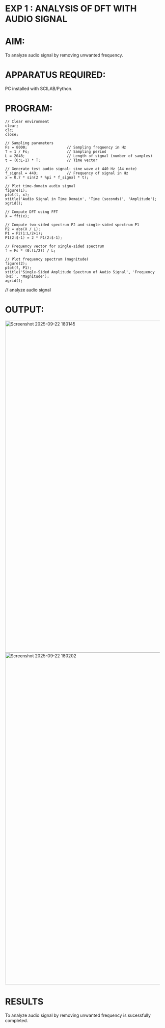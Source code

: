 # EXP 1 :  ANALYSIS OF DFT WITH AUDIO SIGNAL

# AIM: 

  To analyze audio signal by removing unwanted frequency. 

# APPARATUS REQUIRED: 
   
   PC installed with SCILAB/Python. 

# PROGRAM: 
```
// Clear environment
clear;
clc;
close;

// Sampling parameters
Fs = 8000;                  // Sampling frequency in Hz
T = 1 / Fs;                 // Sampling period
L = 2048;                   // Length of signal (number of samples)
t = (0:L-1) * T;            // Time vector

// Generate test audio signal: sine wave at 440 Hz (A4 note)
f_signal = 440;             // Frequency of signal in Hz
x = 0.7 * sin(2 * %pi * f_signal * t);

// Plot time-domain audio signal
figure(1);
plot(t, x);
xtitle('Audio Signal in Time Domain', 'Time (seconds)', 'Amplitude');
xgrid();

// Compute DFT using FFT
X = fft(x);

// Compute two-sided spectrum P2 and single-sided spectrum P1
P2 = abs(X / L);
P1 = P2(1:L/2+1);
P1(2:$-1) = 2 * P1(2:$-1);

// Frequency vector for single-sided spectrum
f = Fs * (0:(L/2)) / L;

// Plot frequency spectrum (magnitude)
figure(2);
plot(f, P1);
xtitle('Single-Sided Amplitude Spectrum of Audio Signal', 'Frequency (Hz)', 'Magnitude');
xgrid();

```

// analyze audio signal

# OUTPUT: 

<img width="1920" height="1080" alt="Screenshot 2025-09-22 180145" src="https://github.com/user-attachments/assets/91577719-4157-493f-a8b1-c25bef2aa1af" />

<img width="1920" height="1080" alt="Screenshot 2025-09-22 180202" src="https://github.com/user-attachments/assets/79edd7b1-76a8-485c-be43-c7ac7a4b9791" />



# RESULTS

 To analyze audio signal by removing unwanted frequency is sucessfully completed. 

